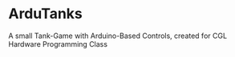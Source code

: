 # ArduTanks
 A small Tank-Game with Arduino-Based Controls, created for CGL Hardware Programming Class
